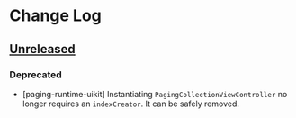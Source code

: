# Change Log

## [Unreleased]

### Deprecated

- [paging-runtime-uikit] Instantiating `PagingCollectionViewController` no longer requires an `indexCreator`.
  It can be safely removed.

[Unreleased]: https://github.com/cashapp/multiplatform-paging/compare/3.3.0-alpha02-0.3.0...main-3.3.0-alpha02
